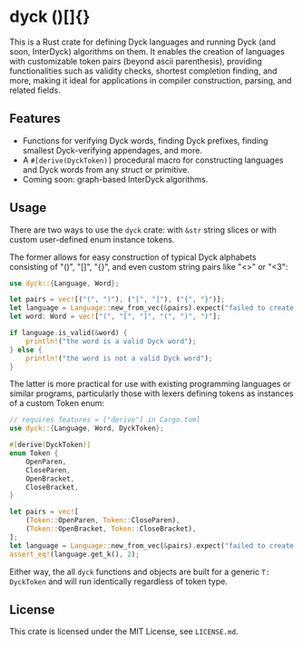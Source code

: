 # dyck ()[]{}

This is a Rust crate for defining Dyck languages and running Dyck (and soon, InterDyck) algorithms on them. It enables the creation of languages with customizable token pairs (beyond ascii parenthesis), providing functionalities such as validity checks, shortest completion finding, and more, making it ideal for applications in compiler construction, parsing, and related fields.

## Features
- Functions for verifying Dyck words, finding Dyck prefixes, finding smallest Dyck-verifying appendages, and more.
- A `#[derive(DyckToken)]` procedural macro for constructing languages and Dyck words from any struct or primitive.
- Coming soon: graph-based InterDyck algorithms.

## Usage

There are two ways to use the `dyck` crate: with `&str` string slices or with custom user-defined enum instance tokens.

The former allows for easy construction of typical Dyck alphabets consisting of "()", "[]", "{}", and even custom string pairs like "<>" or "<3":

```rust
use dyck::{Language, Word};

let pairs = vec![("(", ")"), ("[", "]"), ("{", "}")];
let language = Language::new_from_vec(&pairs).expect("failed to create language");
let word: Word = vec!["(", "[", "]", "(", ")", ")"];

if language.is_valid(&word) {
    println!("the word is a valid Dyck word");
} else {
    println!("the word is not a valid Dyck word");
}
```

The latter is more practical for use with existing programming languages or similar programs, particularly those with lexers defining tokens as instances of a custom Token enum:

```rust
// requires features = ["derive"] in Cargo.toml
use dyck::{Language, Word, DyckToken};

#[derive(DyckToken)]
enum Token {
    OpenParen,
    CloseParen,
    OpenBracket,
    CloseBracket,
}

let pairs = vec![
    (Token::OpenParen, Token::CloseParen),
    (Token::OpenBracket, Token::CloseBracket),
];
let language = Language::new_from_vec(&pairs).expect("failed to create language");
assert_eq!(language.get_k(), 2);
```

Either way, the all `dyck` functions and objects are built for a generic `T: DyckToken` and will run identically regardless of token type.

## License

This crate is licensed under the MIT License, see `LICENSE.md`.
